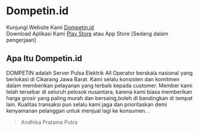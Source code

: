 # Dompetin.id
Kunjungi Website Kami [Dompetin.id](https://dompetin.id)
<br>
Download Aplikasi Kami [Play Store](https://play.google.com/store/apps/details?id=com.otoreport.dompetinid) atau App Store [Sedang dalam pengerjaan]

## Apa Itu Dompetin.id
DOMPETIN adalah Server Pulsa Elektrik All Operator berskala nasional yang berlokasi di Cikarang Jawa Barat. Kami selalu konsisten dan komitmen dalam memberikan pelayanan yang terbaik kepada customer. Member kami telah tersebar di seluruh pelosok nusantara, karena kami biasa memberikan harga grosir yang paling murah dan bersaing,boleh di bandingkan di tempat lain. Kualitas transaksi pun selalu kami jaga dan prioritaskan demi kenyamanan pelanggan untuk menjual lagi ke konsumen. .

> Andhika Pratama Putra
